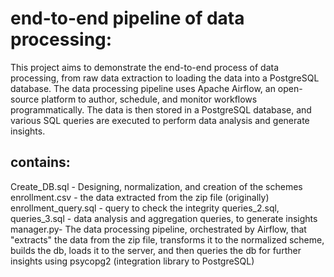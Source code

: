 # end-to-end pipeline of data processing:

This project aims to demonstrate the end-to-end process of data processing, from raw data extraction to loading the data into a PostgreSQL database. The data processing pipeline uses Apache Airflow, an open-source platform to author, schedule, and monitor workflows programmatically. The data is then stored in a PostgreSQL database, and various SQL queries are executed to perform data analysis and generate insights.


## contains:
Create_DB.sql - Designing, normalization, and creation of the schemes 
enrollment.csv - the data extracted from the zip file (originally)
enrollment_query.sql - query to check the integrity
queries_2.sql, queries_3.sql - data analysis and aggregation queries, to generate insights
manager.py- The data processing pipeline, orchestrated by Airflow, that "extracts" the data from the zip file, transforms it to the normalized scheme, builds the db, loads it to the server, and then queries the db for further insights using psycopg2 (integration library to PostgreSQL)
